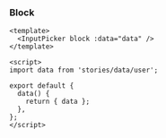 ### Block

<!--start-code-->

```vue
<template>
  <InputPicker block :data="data" />
</template>

<script>
import data from 'stories/data/user';

export default {
  data() {
    return { data };
  },
};
</script>
```

<!--end-code-->
